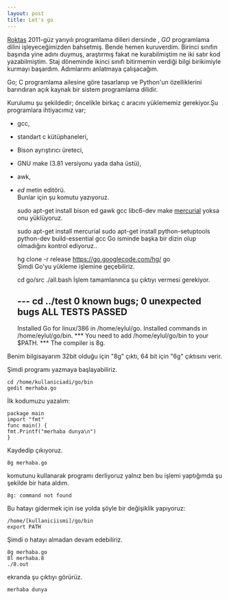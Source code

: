 ```yaml
---
layout: post
title: Let's go
---
```

[Roktas](roktas.me) 2011-güz yarıyılı programlama dilleri dersinde , *GO* programlama dilini işleyeceğimizden bahsetmiş. Bende hemen kuruverdim. Birinci sınıfın başında yine adını duymuş, araştırmış fakat ne kurabilmiştim ne iki satır kod yazabilmiştim. Staj döneminde ikinci sınıfı bitirmemin verdiği bilgi birikimiyle kurmayı başardım. Adımlarımı anlatmaya çalışacağım.

Go; C programlama ailesine göre tasarlanıp ve Python'un özelliklerini barındıran açık kaynak bir sistem programlama dilidir.

Kurulumu şu şekildedir;
öncelikle birkaç c aracını yüklememiz gerekiyor.Şu programlara ihtiyacımız var;

- gcc,  

- standart c kütüphaneleri,  

- Bison ayrıştırıcı üreteci,  

- GNU make (3.81 versiyonu yada daha üstü),  

- awk,  

- *ed* metin editörü.   
Bunlar için şu komutu yazıyoruz.  

	sudo apt-get install bison ed gawk gcc libc6-dev make
[mercurial](http://tr.wikipedia.org/wiki/Mercurial) yoksa onu yüklüyoruz.  

	sudo apt-get install mercurial 
	sudo apt-get install python-setuptools python-dev build-essential gcc
Go isminde başka bir dizin olup olmadığını kontrol ediyoruz.. 
 
	hg clone -r release https://go.googlecode.com/hg/ go  
Şimdi Go'yu yükleme işlemine geçebiliriz.  

	cd go/src
	./all.bash
İşlem tamamlanınca şu çıktıyı vermesi gerekiyor.  

	--- cd ../test
	0 known bugs; 0 unexpected bugs
	ALL TESTS PASSED
	---
	Installed Go for linux/386 in /home/eylul/go.
	Installed commands in /home/eylul/go/bin.
	*** You need to add /home/eylul/go/bin to your $PATH. ***
	The compiler is 8g.

Benim bilgisayarım 32bit olduğu için "8g" çıktı, 64 bit için "6g" çıktısını verir.

Şimdi programı yazmaya başlayabiliriz.

	cd /home/kullaniciadi/go/bin
	gedit merhaba.go
İlk kodumuzu yazalım:

	package main
	import "fmt"
	func main() {
	fmt.Printf("merhaba dunya\n")
	}
Kaydedip çıkıyoruz.

	8g merhaba.go
komutunu kullanarak programı derliyoruz yalnız ben bu işlemi yaptığımda şu şekilde bir hata aldım.

	8g: command not found
Bu hatayı gidermek için ise yolda şöyle bir değişiklik yapıyoruz:

	/home/[kullaniciismi]/go/bin
	export PATH
Şimdi o hatayı almadan devam edebiliriz.

	8g merhaba.go
	8l merhaba.8
	./8.out
ekranda şu çıktıyı görürüz.

	merhaba dunya
	


 


